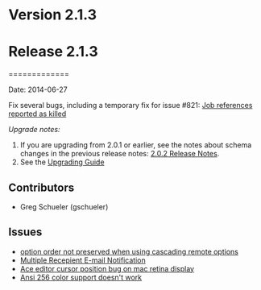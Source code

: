 # Version 2.1.3



# Release 2.1.3
=============

Date: 2014-06-27

Fix several bugs, including a temporary fix for issue #821: [Job references reported as killed](https://github.com/qwcontrol/qwcontrol/issues/821)

*Upgrade notes:*

1. If you are upgrading from 2.0.1 or earlier, see the notes about schema changes in the previous release notes: [2.0.2 Release Notes](/history/version-2.0.2.md).
2. See the [Upgrading Guide](http://qwcontrol.org/2.1.0/upgrading/index.html)

## Contributors

* Greg Schueler (gschueler)

## Issues

* [option order not preserved when using cascading remote options](https://github.com/qwcontrol/qwcontrol/issues/841)
* [Multiple Recepient E-mail Notification](https://github.com/qwcontrol/qwcontrol/issues/834)
* [Ace editor cursor position bug on mac retina display](https://github.com/qwcontrol/qwcontrol/issues/820)
* [Ansi 256 color support doesn't work](https://github.com/qwcontrol/qwcontrol/issues/797)
